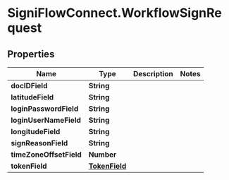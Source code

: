 # SigniFlowConnect.WorkflowSignRequest

## Properties

Name | Type | Description | Notes
------------ | ------------- | ------------- | -------------
**docIDField** | **String** |  | 
**latitudeField** | **String** |  | 
**loginPasswordField** | **String** |  | 
**loginUserNameField** | **String** |  | 
**longitudeField** | **String** |  | 
**signReasonField** | **String** |  | 
**timeZoneOffsetField** | **Number** |  | 
**tokenField** | [**TokenField**](TokenField.md) |  | 


